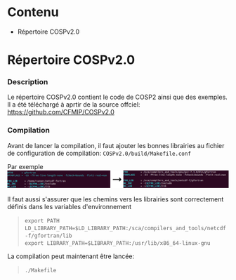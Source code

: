 # Contenu  
  - Répertoire COSPv2.0  

# Répertoire COSPv2.0  

### Description
Le répertoire COSPv2.0 contient le code de COSP2 ainsi que des exemples. Il a été téléchargé à aprtir de la source offciel: 
https://github.com/CFMIP/COSPv2.0   



### Compilation  

Avant de lancer la compilation, il faut ajouter les bonnes librairies au fichier de configuration de compilation:
`COSPv2.0/build/Makefile.conf`  

Par exemple 
![](https://github.com/vincentpoitras/validation_nuage/blob/master/cospout/images/Makefile.conf.png)


Il faut aussi s'assurer que les chemins vers les librairies sont correctement définis dans les variables d'environnement  
> `export PATH LD_LIBRARY_PATH=$LD_LIBRARY_PATH:/sca/compilers_and_tools/netcdf-f/gfortran/lib`  
> `export LIBRARY_PATH=$LIBRARY_PATH:/usr/lib/x86_64-linux-gnu`  

La compilation peut maintenant être lancée:  
> `./Makefile`  

